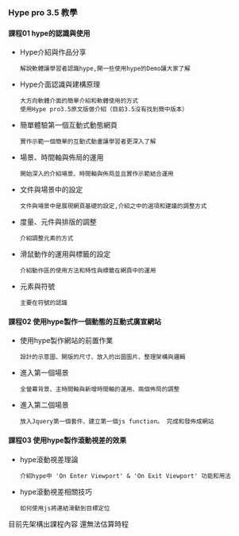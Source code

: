 ###  Hype pro 3.5 教學



#### 課程01 hype的認識與使用

- Hype介紹與作品分享
  
  ``` 
  解說軟體讓學習者認識hype,開一些使用hype的Demo讓大家了解
  ```
  
- Hype介面認識與建構原理
  
  ``` 
  大方向軟體介面的簡單介紹和軟體使用的方式
  使用Hype pro3.5原文版做介紹（目前3.5沒有找到簡中版本）
  ```
  
- 簡單體驗第一個互動式動態網頁
  
  ``` 
  實作示範一個簡單的互動式動畫讓學習者更深入了解
  ```
  
- 場景、時間軸與佈局的運用
  
  ``` 
  開始深入的介紹場景、時間軸與佈局並且實作示範結合運用
  ```
  
- 文件與場景中的設定
  
  ``` 
  文件與場景中是展現網頁基礎的設定,介紹之中的選項和建議的調整方式
  ```
  
- 度量、元件與排版的調整
  
  ``` 
  介紹調整元素的方式
  ```
  
- 滑鼠動作的運用與標籤的設定
  
  ``` 
  介紹動作區的使用方法和特性與標籤在網頁中的運用
  ```


- 元素與符號
  
  ``` 
  主要在符號的認識
  ```





#### 課程02 使用hype製作一個動態的互動式廣宣網站

- 使用hype製作網站的前置作業
  
  ``` 
  設計的示意圖、開版的尺寸、放入的出圖圖片、整理架構與邏輯
  ```


- 進入第一個場景
  
  ``` 
  全螢幕背景、主時間軸與新增時間軸的運用、兩個佈局的調整 
  ```


- 進入第二個場景
  
  ``` 
  放入Jquery第一個套件、建立第一個js function。 完成和發佈成網站
  ```





#### 課程03  使用hype製作滾動視差的效果

- hype滾動視差理論
  
  ``` 
  介紹hype中 'On Enter Viewport' & 'On Exit Viewport' 功能和用法
  ```


- hype滾動視差相關技巧
  
  ``` 
  如何使用js將連結滑動到目標定位
  ```



目前先架構出課程內容 還無法估算時程
